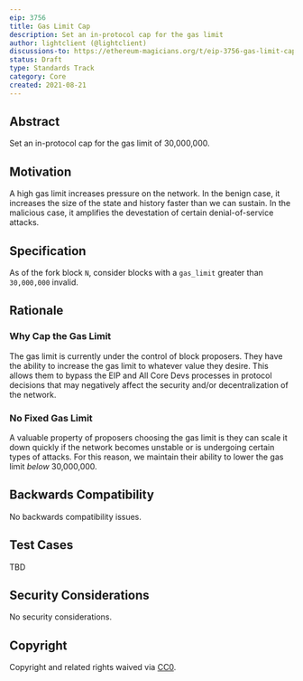```yaml
---
eip: 3756
title: Gas Limit Cap
description: Set an in-protocol cap for the gas limit
author: lightclient (@lightclient)
discussions-to: https://ethereum-magicians.org/t/eip-3756-gas-limit-cap/6921
status: Draft
type: Standards Track
category: Core
created: 2021-08-21
---
```


## Abstract

Set an in-protocol cap for the gas limit of 30,000,000.

## Motivation

A high gas limit increases pressure on the network. In the benign case, it
increases the size of the state and history faster than we can sustain. In the
malicious case, it amplifies the devestation of certain denial-of-service
attacks.

## Specification

As of the fork block `N`, consider blocks with a `gas_limit` greater than
`30,000,000` invalid.

## Rationale

### Why Cap the Gas Limit

The gas limit is currently under the control of block proposers. They have the
ability to increase the gas limit to whatever value they desire. This allows
them to bypass the EIP and All Core Devs processes in protocol decisions that
may negatively affect the security and/or decentralization of the network.

### No Fixed Gas Limit

A valuable property of proposers choosing the gas limit is they can scale it
down quickly if the network becomes unstable or is undergoing certain types of
attacks. For this reason, we maintain their ability to lower the gas limit
_below_ 30,000,000.

## Backwards Compatibility
No backwards compatibility issues.

## Test Cases
TBD

## Security Considerations
No security considerations.

## Copyright
Copyright and related rights waived via [CC0](https://creativecommons.org/publicdomain/zero/1.0/).
